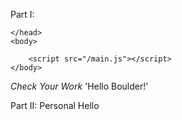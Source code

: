 <!-- Browser JS Basics
==========

Difficulty - 1/5
---------

Skills
----------
- script tag
- alert, prompt
- string functions and properties

Requirements
-----------

- Create a blank, valid HTML5 document
- Create a javascript file with the content alert('Hello Boulder!'); and include it in your page with the script tag
- <em>Check Your Work</em>: When you refresh the page, you should see an alert box that interrupts you with the message, "Hello Boulder!"

Part II: Personal Hello
-----------
- Create a blank, valid HTML5 document
- Create a javascript file and include it with a script tag as before
- Use var, prompt, string literals, the + operator, and alert such that when the user opens the page, it will ask them for their name, and then respond with "Hello [YOUR_NAME]!" -->

Part I:
<!DOCTYPE html>
<html>
    <head>

    </head>
    <body>

        <script src="/main.js"></script>
    </body>
</html>

<em>Check Your Work</em>
'Hello Boulder!'


Part II: Personal Hello
